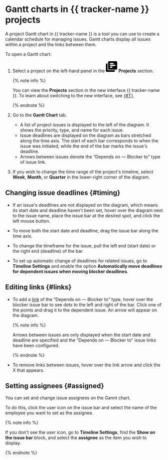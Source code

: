 # Gantt charts in {{ tracker-name }} projects

A project Gantt chart in {{ tracker-name }} is a tool you can use to create a calendar schedule for managing issues. Gantt charts display all issues within a project and the links between them.

To open a Gantt chart:

1. Select a project on the left-hand panel in the ![](../../_assets/tracker/svg/project.svg)&nbsp;**Projects** section.

   {% note info %}

   You can view the **Projects** section in the new interface {{ tracker-name }}. To learn about switching to the new interface, see [{#T}](project-new.md).

   {% endnote %}

1. Go to the **Gantt Chart** tab.
   * A list of project issues is displayed to the left of the diagram. It shows the priority, type, and name for each issue.
   * Issue deadlines are displayed on the diagram as bars stretched along the time axis. The start of each bar corresponds to when the issue was initiated, while the end of the bar marks the issue's deadline.
   * Arrows between issues denote the <q>Depends on — Blocker to</q> type of issue link.

1. If you wish to change the time range of the project's timeline, select **Week**, **Month**, or **Quarter** in the lower-right corner of the diagram.

## Changing issue deadlines {#timing}

* If an issue's deadlines are not displayed on the diagram, which means its start date and deadline haven't been set, hover over the diagram next to the issue name, place the issue bar at the desired spot, and click the left mouse button.

* To move both the start date and deadline, drag the issue bar along the time axis.

* To change the timeframe for the issue, pull the left end (start date) or the right end (deadline) of the bar.

* To set up automatic change of deadlines for related issues, go to **Timeline Settings** and enable the option **Automatically move deadlines for dependent issues when moving blocker deadlines**.

## Editing links {#links}

* To add a [link](../user/links.md) of the <q>Depends on — Blocker to</q> type, hover over the blocker issue bar to see dots to the left and right of the bar. Click one of the points and drag it to the dependent issue. An arrow will appear on the diagram.

   {% note info %}

   Arrows between issues are only displayed when the start date and deadline are specified and the <q>Depends on — Blocker to</q> issue links have been configured.

   {% endnote %}

* To remove links between issues, hover over the link arrow and click the X that appears.

## Setting assignees {#assigned}

You can set and change issue assignees on the Gannt chart.

To do this, click the user icon on the issue bar and select the name of the employee you want to set as the assignee.

{% note info %}

If you don't see the user icon, go to **Timeline Settings**, find the **Show on the issue bar** block, and select the **assignee** as the item you wish to display.

{% endnote %}

